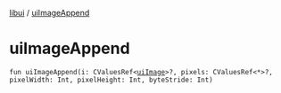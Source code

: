 [libui](README.md) / [uiImageAppend](ui-image-append.md)

# uiImageAppend

`fun uiImageAppend(i: CValuesRef<`[`uiImage`](ui-image.md)`>?, pixels: CValuesRef<*>?, pixelWidth: Int, pixelHeight: Int, byteStride: Int)`